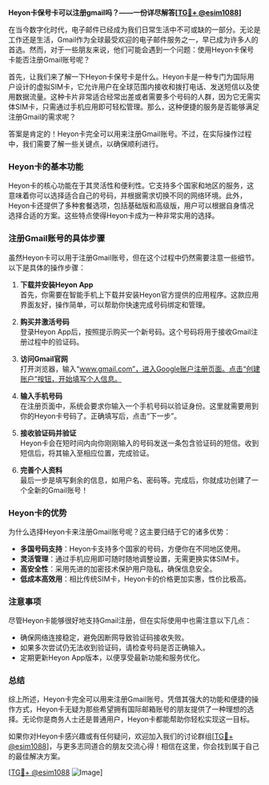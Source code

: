**Heyon卡保号卡可以注册gmail吗？——一份详尽解答[[TG💪+ @esim1088](https://t.me/s/esim1088)]**

在当今数字化时代，电子邮件已经成为我们日常生活中不可或缺的一部分。无论是工作还是生活，Gmail作为全球最受欢迎的电子邮件服务之一，早已成为许多人的首选。然而，对于一些朋友来说，他们可能会遇到一个问题：使用Heyon卡保号卡能否注册Gmail账号呢？

首先，让我们来了解一下Heyon卡保号卡是什么。Heyon卡是一种专门为国际用户设计的虚拟SIM卡，它允许用户在全球范围内接收和拨打电话、发送短信以及使用数据流量。这种卡片非常适合经常出差或者需要多个号码的人群，因为它无需实体SIM卡，只需通过手机应用即可轻松管理。那么，这种便捷的服务是否能够满足注册Gmail的需求呢？

答案是肯定的！Heyon卡完全可以用来注册Gmail账号。不过，在实际操作过程中，我们需要了解一些关键点，以确保顺利进行。

### Heyon卡的基本功能

Heyon卡的核心功能在于其灵活性和便利性。它支持多个国家和地区的服务，这意味着你可以选择适合自己的号码，并根据需求切换不同的网络环境。此外，Heyon卡还提供了多种套餐选项，包括基础版和高级版，用户可以根据自身情况选择合适的方案。这些特点使得Heyon卡成为一种非常实用的选择。

### 注册Gmail账号的具体步骤

虽然Heyon卡可以用于注册Gmail账号，但在这个过程中仍然需要注意一些细节。以下是具体的操作步骤：

1. **下载并安装Heyon App**  
   首先，你需要在智能手机上下载并安装Heyon官方提供的应用程序。这款应用界面友好，操作简单，可以帮助你快速完成号码绑定和管理。

2. **购买并激活号码**  
   登录Heyon App后，按照提示购买一个新号码。这个号码将用于接收Gmail注册过程中的验证码。

3. **访问Gmail官网**  
   打开浏览器，输入“www.gmail.com”，进入Google账户注册页面。点击“创建账户”按钮，开始填写个人信息。

4. **输入手机号码**  
   在注册页面中，系统会要求你输入一个手机号码以验证身份。这里就需要用到你的Heyon卡号码了。正确填写后，点击“下一步”。

5. **接收验证码并验证**  
   Heyon卡会在短时间内向你刚刚输入的号码发送一条包含验证码的短信。收到短信后，将其输入至相应位置，完成验证。

6. **完善个人资料**  
   最后一步是填写剩余的信息，如用户名、密码等。完成后，你就成功创建了一个全新的Gmail账号！

### Heyon卡的优势

为什么选择Heyon卡来注册Gmail账号呢？这主要归结于它的诸多优势：

- **多国号码支持**：Heyon卡支持多个国家的号码，方便你在不同地区使用。
- **灵活管理**：通过手机应用即可随时随地调整设置，无需更换实体SIM卡。
- **高安全性**：采用先进的加密技术保护用户隐私，确保信息安全。
- **低成本高效用**：相比传统SIM卡，Heyon卡的价格更加实惠，性价比极高。

### 注意事项

尽管Heyon卡能够很好地支持Gmail注册，但在实际使用中也需注意以下几点：

- 确保网络连接稳定，避免因断网导致验证码接收失败。
- 如果多次尝试仍无法收到验证码，请检查号码是否正确输入。
- 定期更新Heyon App版本，以便享受最新功能和服务优化。

### 总结

综上所述，Heyon卡完全可以用来注册Gmail账号。凭借其强大的功能和便捷的操作方式，Heyon卡无疑为那些希望拥有国际邮箱账号的朋友提供了一种理想的选择。无论你是商务人士还是普通用户，Heyon卡都能帮助你轻松实现这一目标。

如果你对Heyon卡感兴趣或有任何疑问，欢迎加入我们的讨论群组[[TG💪+ @esim1088](https://t.me/s/esim1088)]，与更多志同道合的朋友交流心得！相信在这里，你会找到属于自己的最佳解决方案。

[[TG💪+ @esim1088](https://t.me/s/esim1088) ![Image](https://i.postimg.cc/4NQfJmqS/Snipaste-2025-05-13-00-14-12.png)]